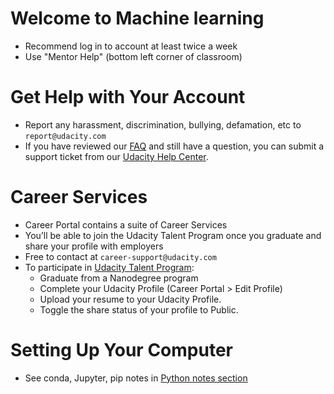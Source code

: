 # Welcome to Machine learning

* Recommend log in to account at least twice a week
* Use "Mentor Help" (bottom left corner of classroom)

# Get Help with Your Account
* Report any harassment, discrimination, bullying, defamation, etc to `report@udacity.com`
* If you have reviewed our [FAQ](https://udacity.zendesk.com/hc/en-us) and still have a question, you can submit a support ticket from our [Udacity Help Center](https://udacity.zendesk.com/hc/en-us).

# Career Services
* Career Portal contains a suite of Career Services
* You’ll be able to join the Udacity Talent Program once you graduate and share your profile with employers
* Free to contact at `career-support@udacity.com`
* To participate in [Udacity Talent Program](https://www.udacity.com/careers/get-hired):
  - Graduate from a Nanodegree program
  - Complete your Udacity Profile (Career Portal > Edit Profile)
  - Upload your resume to your Udacity Profile.
  - Toggle the share status of your profile to Public.

# Setting Up Your Computer
* See conda, Jupyter, pip notes in [Python notes section](../Python/)
